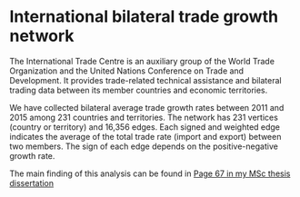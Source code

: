 # International bilateral trade growth network

The International Trade Centre is an auxiliary group of the World Trade Organization and the United Nations Conference on Trade and Development. It provides trade-related technical assistance
and bilateral trading data between its member countries and economic territories. 

We have collected bilateral average trade growth rates between 2011 and 2015 among 231 countries and territories. The network has 231 vertices (country or territory) and 16,356 edges. Each signed and
weighted edge indicates the average of the total trade rate (import and export) between two members. The sign of each edge depends on the positive-negative growth rate.

The main finding of this analysis can be found in [Page 67 in my MSc thesis dissertation](https://open.library.ubc.ca/media/download/pdf/24/1.0347257/4)
